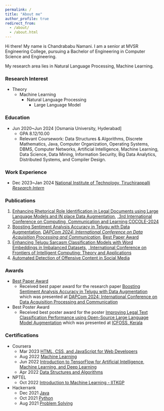 ```yaml
---
permalink: /
title: "About me"
author_profile: true
redirect_from: 
  - /about/
  - /about.html
---
```


Hi there! My name is Chandrababu Namani. I am a senior at MVSR Engineering College, pursuing a Bachelor of Engineering in Computer Science and Engineering.

My research area lies in Natural Language Processing, Machine Learning.

### Research Interest
* Theory
  * Machine Learning
    * Natural Language Processing
      * Large Language Model
     
### Education
* Jun 2020~Jun 2024 [Osmania University, Hyderabad]
  * GPA 8.12/10.00
  * Relevant Coursework: Data Structures & Algorithms, Discrete Mathematics, Java, Computer Organization,
Operating Systems, DBMS, Computer Networks, Artificial Intelligence, Machine Learning, Data Science, Data
Mining, Information Security, Big Data Analytics, Distributed Systems, and Compiler Design.
 
    
### Work Experience
* Dec 2023~Jan 2024 [National Institute of Technology, Tiruchirappalli ](https://www.nitt.edu/) _[Research Intern](https://drive.google.com/file/d/1F0cqJ2GmUcGS1doBjGw0sAuwO5Q2jiT2/view?usp=sharing)_



### Publications
 1. [Enhancing Rhetorical Role Identification in Legal Documents using Large Language Models and IN place Data Augmentation](https://link.springer.com/chapter/10.1007/978-3-031-79041-6_8), _[3rd International Conference on Computing, Communication and Learning COCOLE-2024](https://ic-cocole.in/cocole2024/)
 2.  [Boosting Sentiment Analysis Accuracy in Telugu with Data Augmentation](https://www.google.co.in/books/edition/Multifaceted_approaches_for_Data_Acquisi/7cMMEQAAQBAJ?hl=en&gbpv=1&dq=10.1201/9781003470939-17&pg=PA131&printsec=frontcover), _[DAPCom 2024: International Conference on Data Acquisition Processing and Communication](https://dapcom.mvsrec.edu.in/)_, [Best Paper Award](https://drive.google.com/file/d/1F4OF-AcXKQA9Pi7Ar_aN7eBLWTRpU4sE/view?usp=sharing)
 3.  [Enhancing Telugu Sarcasm Classification Models with Word Embeddings in Imbalanced Datasets](https://link.springer.com/chapter/10.1007/978-981-96-0147-9_12), _[International Conference on Frontiers of Intelligent Computing: Theory and Applications](https://link.springer.com/conference/ficta)
4. [Automated Detection of Offensive Content in Social Media](https://d1wqtxts1xzle7.cloudfront.net/115593007/Conference_Proceedings_IRSD_2024-libre.pdf?1717398298=&response-content-disposition=inline%3B+filename%3DConference_Proceedings_IRSD.pdf&Expires=1753205559&Signature=PyJ11H0DyAJlL6mf1Tk1L8V7zoML7Ju5LWJPmSVO~85c7v2FwPj9RyxTmZC-56nSDPWhwODUCtCEEUonZlirIJX2rsXAhZf8nvP8HNErTgQzKP835kNxHX0-CHThiNFyJh5MRmuicata5SxPYU48JeVYOPgkMh21lhhYxDWnOQwCEkb3dZoB8qfTUf5B1uVsJgldUT3t8LAt12OfXvKo5nxvBnvLFiaLWerH4HTvVwXUjB3gXF4ovbcI13hGM1w-sgIy5NjZWI8NxERNKOgobSUB6J7TvMEUULamZEzrxw5XFHK46bN~C16RNnRI21sxfVDfrKDwzUVZXP9tyT3ftQ__&Key-Pair-Id=APKAJLOHF5GGSLRBV4ZA#page=109)

### Awards
* [Best Paper Award](https://drive.google.com/file/d/1F4OF-AcXKQA9Pi7Ar_aN7eBLWTRpU4sE/view?usp=sharing)
    * Received best paper award for the research paper [Boosting Sentiment Analysis Accuracy in Telugu with Data Augmentation](https://drive.google.com/file/d/1EySRa696i_dcofLM3P_ZZAhZ5MSfNIWX/view?usp=sharing) which was presented at [DAPCom 2024: International Conference on Data Acquisition Processing and Communication](https://dapcom.mvsrec.edu.in/)
* Best Poster Award
    * Received best poster award for the poster [Improving Legal Text Classification Performance using Open-Source Large Language Model Augmentation](https://drive.google.com/file/d/1zOr-7GMobyI0aXerFeV82uMjods0CCKf/view?usp=sharing) which was presented at [ICFOSS, Kerala](https://icfoss.in/)


### Certifications
* Coursera
    * Mar 2023 [HTML, CSS, and JavaScript for Web Developers](https://www.coursera.org/account/accomplishments/certificate/8QMWVJRAJSEZ)
    * Aug 2022 [Machine Learning](https://www.coursera.org/account/accomplishments/certificate/DHPCGQBFSFCF)
    * Jun 2022 [Introduction to TensorFlow for Artificial Intelligence, Machine Learning, and Deep Learning](https://www.coursera.org/account/accomplishments/certificate/Z74Q8WC6LARH)
    * Apr 2022 [Data Structures and Algorithms](https://www.coursera.org/account/accomplishments/specialization/certificate/G5DS79K9HRLZ)
* NPTEL
    * Oct 2022 [Introduction to Machine Learning - IITKGP](https://archive.nptel.ac.in/noc/Ecertificate/?q=NPTEL22CS97S2301328809032804)
* Hackerrank
    * Dec 2021 [Java](https://www.hackerrank.com/certificates/8dbd128ee9f9)
    * Oct 2021 [Python](https://www.hackerrank.com/certificates/e90de8e03637)
    * Aug 2021 [Problem Solving](https://www.hackerrank.com/certificates/168a232396fb)








